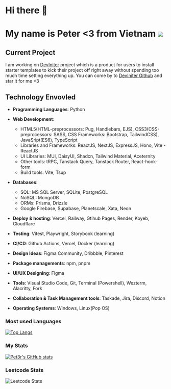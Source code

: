# Hi there 👋 

# My name is Peter <3 from Vietnam ![](https://raw.githubusercontent.com/stevenrskelton/flag-icon/master/png/36/country-4x3/vn.png)

## Current Project

I am working on [DevIniter](https://www.deviniter.site/) project which is a product for users to install starter templates to kick their project off right away without spending too much time setting everything up. You can come by to [DevIniter Github](https://github.com/Pet3r1512/DevIniter) and star it for me <3

## Technology Envovled
   - <strong>Programming Languages</strong>: Python
 
   - <strong>Web Development</strong>: 
      - HTML5(HTML-preprocessors: Pug, Handlebars, EJS), CSS3(CSS-preprocessors: SASS, CSS Frameworks: Bootstrap, TailwindCSS), JavaSript(ES6), TypeScript
      - Libraries and Frameworks: ReactJS, NextJS, ExpressJS, Hono, Vite - ReactJS
      - UI Libraries: MUI, DaisyUI, Shadcn, Tailwind Material, Aceternity
      - Other tools: tRPC, Tanstack Query, Tanstack Router, React-hook-form
      - Build tools: Vite, Tsup
   
   - <strong>Databases</strong>: 
      - SQL: MS SQL Server, SQLite, PostgreSQL
      - NoSQL: MongoDB
      - ORMs: Prisma, Drizzle
      - Google Firebase, Supabase, Planetscale, Xata, Neon

   - <strong>Deploy & hosting</strong>: Vercel, Railway, Gtihub Pages, Render, Koyeb, Cloudflare

   - <strong>Testing</strong>: Vitest, Playwright, Storybook (learning)

   - <strong>CI/CD</strong>: Github Actions, Vercel, Docker (learning)

   - <strong>Design Ideas</strong>: Figma Community, Dribbble, Pinterest

   - <strong>Package managements</strong>: npm, pnpm

   - <strong>UI/UX Designing</strong>: Figma

   - <strong>Tools</strong>: Visual Studio Code, Git, Terminal (Powershell), Wezterm, Alacritty, Fork

   - <strong>Collaboration & Task Management tools</strong>: Taskade, Jira, Discord, Notion

   - <strong>Operating Systems</strong>: Windows, Linux(Pop OS)

### Most used Languages
[![Top Langs](https://github-readme-stats.vercel.app/api/top-langs/?username=Pet3r1512&layout=compact)](https://github.com/anuraghazra/github-readme-stats)

### My Stats
[![Pet3r's GitHub stats](https://github-readme-stats.vercel.app/api?username=Pet3r1512&show=reviews,discussions_started,discussions_answered,prs_merged,prs_merged_percentage)](https://github.com/anuraghazra/github-readme-stats)

### Leetcode Stats
![Leetcode Stats](https://leetcard.jacoblin.cool/Pet3r1512?theme=nord&font=Viga)
